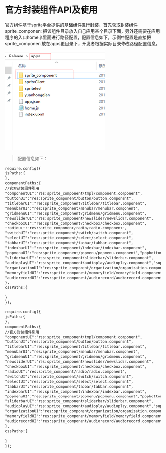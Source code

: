 # 官方封装组件API及使用

官方组件基于sprite平台提供的基础组件进行封装，首先获取封装组件 sprite_component 把该组件目录放入自己应用某个目录下面，另外还需要在应用程序的入口home.js里面进行路径配置，配置信息如下，示例中配置是直接把sprite_component放在apps更目录下，开发者根据实际目录修改路径配置信息。

![](image/fengzhuangzhujian_1.png)

>配置信息如下：  

```
require.config({
jsPaths:{
},
componentPaths:{
//官方封装组件引用
"componentUI":"res:sprite_component/tmpl/component.component",
"buttonUI":"res:sprite_component/button/button.component",
"titlebarUI":"res:sprite_component/titlebar/titlebar.component",
"menubarUI":"res:sprite_component/menubar/menubar.component",
"gridmenuUI":"res:sprite_component/gridmenu/gridmenu.component",
"newsliderUI":"res:sprite_component/newslider/newslider.component",
"checkboxUI":"res:sprite_component/checkbox/checkbox.component",
"radioUI":"res:sprite_component/radio/radio.component",
"switchUI":"res:sprite_component/switch/switch.component",
"selectUI":"res:sprite_component/select/select.component",
"tabbarUI":"res:sprite_component/tabbar/tabbar.component",
"indexbarUI":"res:sprite_component/indexbar/indexbar.component",
"popmenuUI":"res:sprite_component/popmenu/popmenu.component","popbottommenuUI":"res:sprite_component/popbottommenu/popbottommenu.component",
"sliderbarUI":"res:sprite_component/sliderbar/sliderbar.component",
"audioplayUI":"res:sprite_component/audioplay/audioplay.component","superhandsignUI":"res:sprite_component/superhandsign/superhandsign.component",
"organizationUI":"res:sprite_component/organization/organization.component",
"memoryfieldUI":"res:sprite_component/memoryfield/memoryfield.component",
"audiorecordUI":"res:sprite_component/audiorecord/audiorecord.component"
},
cssPaths:{

}
});
```

    require.config({
	jsPaths:{
	},
	componentPaths:{
	//官方封装组件引用
	"componentUI":"res:sprite_component/tmpl/component.component",
	"buttonUI":"res:sprite_component/button/button.component",
	"titlebarUI":"res:sprite_component/titlebar/titlebar.component",
	"menubarUI":"res:sprite_component/menubar/menubar.component",
	"gridmenuUI":"res:sprite_component/gridmenu/gridmenu.component",
	"newsliderUI":"res:sprite_component/newslider/newslider.component",
	"checkboxUI":"res:sprite_component/checkbox/checkbox.component",
	"radioUI":"res:sprite_component/radio/radio.component",
	"switchUI":"res:sprite_component/switch/switch.component",
	"selectUI":"res:sprite_component/select/select.component",
	"tabbarUI":"res:sprite_component/tabbar/tabbar.component",
	"indexbarUI":"res:sprite_component/indexbar/indexbar.component",
	"popmenuUI":"res:sprite_component/popmenu/popmenu.component","popbottommenuUI":"res:sprite_component/popbottommenu/popbottommenu.component",
	"sliderbarUI":"res:sprite_component/sliderbar/sliderbar.component",
	"audioplayUI":"res:sprite_component/audioplay/audioplay.component","superhandsignUI":"res:sprite_component/superhandsign/superhandsign.component",
	"organizationUI":"res:sprite_component/organization/organization.component",
	"memoryfieldUI":"res:sprite_component/memoryfield/memoryfield.component",
	"audiorecordUI":"res:sprite_component/audiorecord/audiorecord.component"
	},
	cssPaths:{
	
	}
	});

